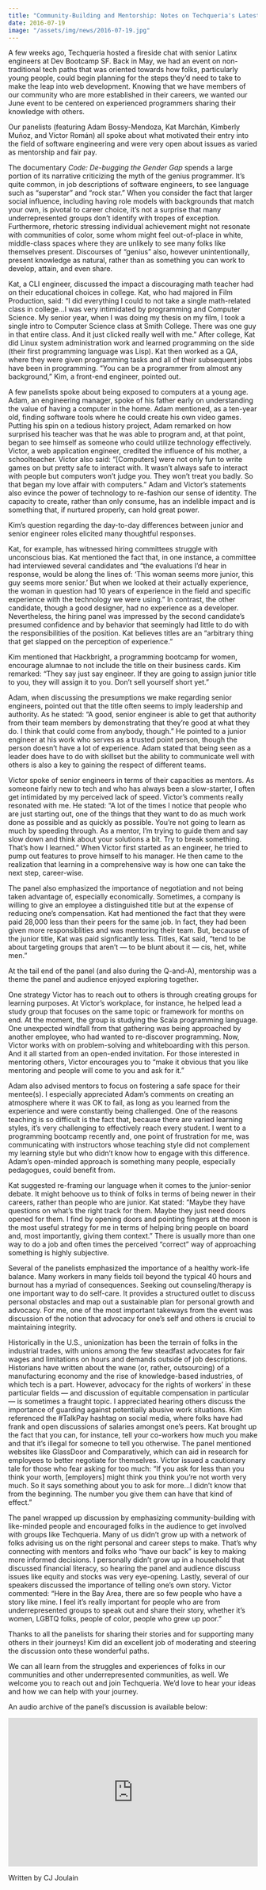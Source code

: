 ```yaml
---
title: "Community-Building and Mentorship: Notes on Techqueria's Latest Event"
date: 2016-07-19
image: "/assets/img/news/2016-07-19.jpg"
---
```


A few weeks ago, Techqueria hosted a fireside chat with senior Latinx engineers at Dev Bootcamp SF. Back in May, we had an event on non-traditional tech paths that was oriented towards how folks, particularly young people, could begin planning for the steps they’d need to take to make the leap into web development. Knowing that we have members of our community who are more established in their careers, we wanted our June event to be centered on experienced programmers sharing their knowledge with others.

Our panelists (featuring Adam Bossy-Mendoza, Kat Marchán, Kimberly Muñoz, and Victor Román) all spoke about what motivated their entry into the field of software engineering and were very open about issues as varied as mentorship and fair pay.

The documentary _Code: De-bugging the Gender Gap_ spends a large portion of its narrative criticizing the myth of the genius programmer. It’s quite common, in job descriptions of software engineers, to see language such as “superstar” and “rock star.” When you consider the fact that larger social influence, including having role models with backgrounds that match your own, is pivotal to career choice, it’s not a surprise that many underrepresented groups don’t identify with tropes of exception. Furthermore, rhetoric stressing individual achievement might not resonate with communities of color, some whom might feel out-of-place in white, middle-class spaces where they are unlikely to see many folks like themselves present. Discourses of “genius” also, however unintentionally, present knowledge as natural, rather than as something you can work to develop, attain, and even share.

Kat, a CLI engineer, discussed the impact a discouraging math teacher had on their educational choices in college. Kat, who had majored in Film Production, said: “I did everything I could to not take a single math-related class in college…I was very intimidated by programming and Computer Science. My senior year, when I was doing my thesis on my film, I took a single intro to Computer Science class at Smith College. There was one guy in that entire class. And it just clicked really well with me.” After college, Kat did Linux system administration work and learned programming on the side (their first programming language was Lisp). Kat then worked as a QA, where they were given programming tasks and all of their subsequent jobs have been in programming. “You can be a programmer from almost any background,” Kim, a front-end engineer, pointed out.

A few panelists spoke about being exposed to computers at a young age. Adam, an engineering manager, spoke of his father early on understanding the value of having a computer in the home. Adam mentioned, as a ten-year old, finding software tools where he could create his own video games. Putting his spin on a tedious history project, Adam remarked on how surprised his teacher was that he was able to program and, at that point, began to see himself as someone who could utilize technology effectively. Victor, a web application engineer, credited the influence of his mother, a schoolteacher. Victor also said: “[Computers] were not only fun to write games on but pretty safe to interact with. It wasn’t always safe to interact with people but computers won’t judge you. They won’t treat you badly. So that began my love affair with computers.” Adam and Victor’s statements also evince the power of technology to re-fashion our sense of identity. The capacity to create, rather than only consume, has an indelible impact and is something that, if nurtured properly, can hold great power.

Kim’s question regarding the day-to-day differences between junior and senior engineer roles elicited many thoughtful responses.

Kat, for example, has witnessed hiring committees struggle with unconscious bias. Kat mentioned the fact that, in one instance, a committee had interviewed several candidates and “the evaluations I’d hear in response, would be along the lines of: ‘This woman seems more junior, this guy seems more senior.’ But when we looked at their actually experience, the woman in question had 10 years of experience in the field and specific experience with the technology we were using.” In contrast, the other candidate, though a good designer, had no experience as a developer. Nevertheless, the hiring panel was impressed by the second candidate’s presumed confidence and by behavior that seemingly had little to do with the responsibilities of the position. Kat believes titles are an “arbitrary thing that get slapped on the perception of experience.”

Kim mentioned that Hackbright, a programming bootcamp for women, encourage alumnae to not include the title on their business cards. Kim remarked: “They say just say engineer. If they are going to assign junior title to you, they will assign it to you. Don’t sell yourself short yet.”

Adam, when discussing the presumptions we make regarding senior engineers, pointed out that the title often seems to imply leadership and authority. As he stated: “A good, senior engineer is able to get that authority from their team members by demonstrating that they’re good at what they do. I think that could come from anybody, though.” He pointed to a junior engineer at his work who serves as a trusted point person, though the person doesn’t have a lot of experience. Adam stated that being seen as a leader does have to do with skillset but the ability to communicate well with others is also a key to gaining the respect of different teams.

Victor spoke of senior engineers in terms of their capacities as mentors. As someone fairly new to tech and who has always been a slow-starter, I often get intimidated by my perceived lack of speed. Victor’s comments really resonated with me. He stated: “A lot of the times I notice that people who are just starting out, one of the things that they want to do as much work done as possible and as quickly as possible. You’re not going to learn as much by speeding through. As a mentor, I’m trying to guide them and say slow down and think about your solutions a bit. Try to break something. That’s how I learned.” When Victor first started as an engineer, he tried to pump out features to prove himself to his manager. He then came to the realization that learning in a comprehensive way is how one can take the next step, career-wise.

The panel also emphasized the importance of negotiation and not being taken advantage of, especially economically. Sometimes, a company is willing to give an employee a distinguished title but at the expense of reducing one’s compensation. Kat had mentioned the fact that they were paid 28,000 less than their peers for the same job. In fact, they had been given more responsiblities and was mentoring their team. But, because of the junior title, Kat was paid signficantly less. Titles, Kat said, “tend to be about targeting groups that aren’t — to be blunt about it — cis, het, white men.”

At the tail end of the panel (and also during the Q-and-A), mentorship was a theme the panel and audience enjoyed exploring together.

One strategy Victor has to reach out to others is through creating groups for learning purposes. At Victor’s workplace, for instance, he helped lead a study group that focuses on the same topic or framework for months on end. At the moment, the group is studying the Scala programming language. One unexpected windfall from that gathering was being approached by another employee, who had wanted to re-discover programming. Now, Victor works with on problem-solving and whiteboarding with this person. And it all started from an open-ended invitation. For those interested in mentoring others, Victor encourages you to “make it obvious that you like mentoring and people will come to you and ask for it.”

Adam also advised mentors to focus on fostering a safe space for their mentee(s). I especially appreciated Adam’s comments on creating an atmosphere where it was OK to fail, as long as you learned from the experience and were constantly being challenged. One of the reasons teaching is so difficult is the fact that, because there are varied learning styles, it’s very challenging to effectively reach every student. I went to a programming bootcamp recently and, one point of frustration for me, was communicating with instructors whose teaching style did not complement my learning style but who didn’t know how to engage with this difference. Adam’s open-minded approach is something many people, especially pedagogues, could benefit from.

Kat suggested re-framing our language when it comes to the junior-senior debate. It might behoove us to think of folks in terms of being newer in their careers, rather than people who are junior. Kat stated: “Maybe they have questions on what’s the right track for them. Maybe they just need doors opened for them. I find by opening doors and pointing fingers at the moon is the most useful strategy for me in terms of helping bring people on board and, most importantly, giving them context.” There is usually more than one way to do a job and often times the perceived “correct” way of approaching something is highly subjective.

Several of the panelists emphasized the importance of a healthy work-life balance. Many workers in many fields toil beyond the typical 40 hours and burnout has a myriad of consequences. Seeking out counseling/therapy is one important way to do self-care. It provides a structured outlet to discuss personal obstacles and map out a sustainable plan for personal growth and advocacy. For me, one of the most important takeways from the event was discussion of the notion that advocacy for one’s self and others is crucial to maintaining integrity.

Historically in the U.S., unionization has been the terrain of folks in the industrial trades, with unions among the few steadfast advocates for fair wages and limitations on hours and demands outside of job descriptions. Historians have written about the wane (or, rather, outsourcing) of a manufacturing economy and the rise of knowledge-based industries, of which tech is a part. However, advocacy for the rights of workers’ in these particular fields — and discussion of equitable compensation in particular — is sometimes a fraught topic. I appreciated hearing others discuss the importance of guarding against potentially abusive work situations. Kim referenced the #TalkPay hashtag on social media, where folks have had frank and open discussions of salaries amongst one’s peers. Kat brought up the fact that you can, for instance, tell your co-workers how much you make and that it’s illegal for someone to tell you otherwise. The panel mentioned websites like GlassDoor and Comparatively, which can aid in research for employees to better negotiate for themselves. Victor issued a cautionary tale for those who fear asking for too much: “If you ask for less than you think your worth, [employers] might think you think you’re not worth very much. So it says something about you to ask for more…I didn’t know that from the beginning. The number you give them can have that kind of effect.”

The panel wrapped up discussion by emphasizing community-building with like-minded people and encouraged folks in the audience to get involved with groups like Techqueria. Many of us didn’t grow up with a network of folks advising us on the right personal and career steps to make. That’s why connecting with mentors and folks who “have our back” is key to making more informed decisions. I personally didn’t grow up in a household that discussed financial literacy, so hearing the panel and audience discuss issues like equity and stocks was very eye-opening. Lastly, several of our speakers discussed the importance of telling one’s own story. Victor commented: “Here in the Bay Area, there are so few people who have a story like mine. I feel it’s really important for people who are from underrepresented groups to speak out and share their story, whether it’s women, LGBTQ folks, people of color, people who grew up poor.”

Thanks to all the panelists for sharing their stories and for supporting many others in their journeys! Kim did an excellent job of moderating and steering the discussion onto these wonderful paths.

We can all learn from the struggles and experiences of folks in our communities and other underrepresented communities, as well. We welcome you to reach out and join Techqueria. We’d love to hear your ideas and how we can help with your journey.

An audio archive of the panel’s discussion is available below:

<div class="mt-2 mb-2">
<iframe width="100%" height="300" scrolling="no" frameborder="no" allow="autoplay" src="https://w.soundcloud.com/player/?url=https%3A//api.soundcloud.com/tracks/274377031&color=%23ff5500&auto_play=false&hide_related=false&show_comments=true&show_user=true&show_reposts=false&show_teaser=true&visual=true"></iframe>
</div>

Written by CJ Joulain